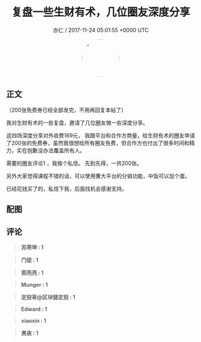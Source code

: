<h1 align="center">复盘一些生财有术，几位圈友深度分享</h1>
<p align="center">
    <a>亦仁 / 2017-11-24 05:01:55 &#43;0000 UTC</a>
</p>

<div align="center">
    <img src="https://images.zsxq.com/Fn3NQqCN8nuGF86yZPXSbEsl0mb3?e=1590940799&amp;token=kIxbL07-8jAj8w1n4s9zv64FuZZNEATmlU_Vm6zD:pfbNc8W3hS0oYG_hyXXh_rHMHuc=" width="100" height="100" style="border:1px solid;border-radius:50%; color:#ffffff"/>
</div>

## 正文

<div>
（200张免费券已经全部发完，不用再回复本帖了）

我对生财有术的一些复盘，邀请了几位圈友做一些深度分享。 

 
这四场深度分享对外收费169元， 我跟平台和合作方商量，给生财有术的圈友申请了200张的免费券，虽然我很想给所有圈友免费，但合作方也付出了很多时间和精力，实在抱歉没办法覆盖所有人。 

需要的圈友评论1 ，我挨个私信。 先到先得，一共200张。

另外大家觉得课程不错的话，可以使用曹大平台的分销功能，中饭可以加个蛋。

已经花钱买了的，私信下我，后面找机会感谢支持。
</div>

## 配图
<div class="image" align="center">

</div>

## 评论

<div align="left">
<div>

<blockquote >
<span> <strong>苏荣坤 : 1 </strong></span>
</blockquote>

<blockquote >
<span> <strong>门徒 : 1 </strong></span>
</blockquote>

<blockquote >
<span> <strong>郭亮亮 : 1 </strong></span>
</blockquote>

<blockquote >
<span> <strong>Munger : 1 </strong></span>
</blockquote>

<blockquote >
<span> <strong>定投哥@区块链定投 : 1 </strong></span>
</blockquote>

<blockquote >
<span> <strong>Edward : 1 </strong></span>
</blockquote>

<blockquote >
<span> <strong>xiaoxin : 1 </strong></span>
</blockquote>

<blockquote >
<span> <strong>黑夜 : 1 </strong></span>
</blockquote>

</div>
</div>